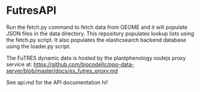 # FutresAPI

Run the fetch.py command to fetch data from GEOME and it will populate
JSON files in the data directory.  This repository populates lookup lists using the fetch.py 
script.  It also populates the elasticsearch backend database using the loader.py script.

The FuTRES dynamic data is hosted by the plantphenology nodejs proxy service at:
https://github.com/biocodellc/ppo-data-server/blob/master/docs/es_futres_proxy.md

See api.md for the API documentation
hi!

